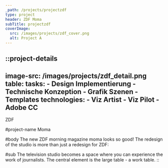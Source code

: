 ```yaml
---
_path: /projects/projectzdf
type: project
header: ZDF Moma
subTitle: projectzdf
coverImage:
  src: /images/projects/zdf_cover.png
  alt: Project A
---
```


::project-details
---
image-src: /images/projects/zdf_detail.png
table:
  tasks:
    - Design Implementierung
    - Technische Konzeption
    - Grafik Szenen
    - Templates
  technologies:
    - Viz Artist
    - Viz Pilot
    - Adobe CC
---
ZDF

#project-name
Moma

#body
The new ZDF morning magazine moma looks so good! The redesign of the studio is more than just a redesign for ZDF:

#sub
The television studio becomes a space where you can experience the work of journalists. The central element is the large table - a work table.
::
